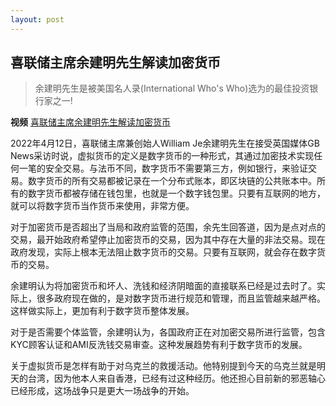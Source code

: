 ```yaml
---
layout: post
---
```


## 喜联储主席余建明先生解读加密货币

> 余建明先生是被美国名人录(International Who's Who)选为的最佳投资银行家之一!

**视频** [喜联储主席余建明先生解读加密货币](https://www.youtube.com/watch?v=nGcU1qMIbp8)

2022年4月12日，喜联储主席兼创始人William Je余建明先生在接受英国媒体GB News采访时说，虚拟货币的定义是数字货币的一种形式，其通过加密技术实现任何一笔的安全交易。与法币不同，数字货币不需要第三方，例如银行，来验证交易。数字货币的所有交易都被记录在一个分布式账本，即区块链的公共账本中。所有的数字货币都被存储在钱包里，也就是一个数字钱包里。只要有互联网的地方，就可以将数字货币当作货币来使用，非常方便。

对于加密货币是否超出了当局和政府监管的范围，余先生回答道，因为是点对点的交易，最开始政府希望停止加密货币的交易，因为其中存在大量的非法交易。现在政府发现，实际上根本无法阻止数字货币的交易。只要有互联网，就会存在数字货币的交易。

余建明认为将加密货币和坏人、洗钱和经济阴暗面的直接联系已经是过去时了。实际上，很多政府现在做的，是对数字货币进行规范和管理，而且监管越来越严格。这样做实际上，更加有利于数字货币整体发展。

对于是否需要个体监管，余建明认为，各国政府正在对加密交易所进行监管，包含KYC顾客认证和AMI反洗钱交易审查。这种发展趋势有利于数字货币的发展。

关于虚拟货币是怎样有助于对乌克兰的救援活动。他特别提到今天的乌克兰就是明天的台湾，因为他本人来自香港，已经有过这种经历。他还担心目前新的邪恶轴心已经形成，这场战争只是更大一场战争的开始。



